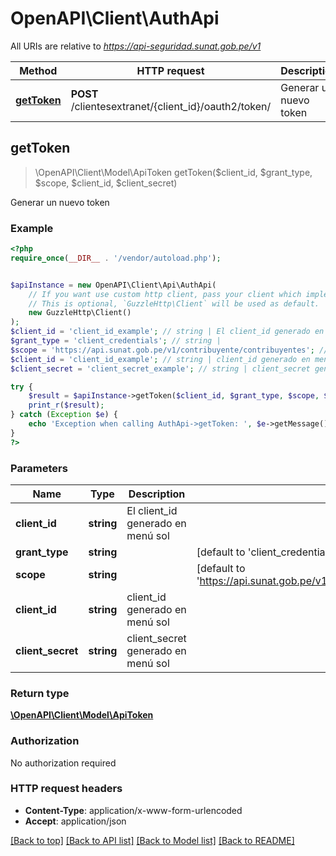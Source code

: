 # OpenAPI\Client\AuthApi

All URIs are relative to *https://api-seguridad.sunat.gob.pe/v1*

Method | HTTP request | Description
------------- | ------------- | -------------
[**getToken**](AuthApi.md#getToken) | **POST** /clientesextranet/{client_id}/oauth2/token/ | Generar un nuevo token



## getToken

> \OpenAPI\Client\Model\ApiToken getToken($client_id, $grant_type, $scope, $client_id, $client_secret)

Generar un nuevo token

### Example

```php
<?php
require_once(__DIR__ . '/vendor/autoload.php');


$apiInstance = new OpenAPI\Client\Api\AuthApi(
    // If you want use custom http client, pass your client which implements `GuzzleHttp\ClientInterface`.
    // This is optional, `GuzzleHttp\Client` will be used as default.
    new GuzzleHttp\Client()
);
$client_id = 'client_id_example'; // string | El client_id generado en menú sol
$grant_type = 'client_credentials'; // string | 
$scope = 'https://api.sunat.gob.pe/v1/contribuyente/contribuyentes'; // string | 
$client_id = 'client_id_example'; // string | client_id generado en menú sol
$client_secret = 'client_secret_example'; // string | client_secret generado en menú sol

try {
    $result = $apiInstance->getToken($client_id, $grant_type, $scope, $client_id, $client_secret);
    print_r($result);
} catch (Exception $e) {
    echo 'Exception when calling AuthApi->getToken: ', $e->getMessage(), PHP_EOL;
}
?>
```

### Parameters


Name | Type | Description  | Notes
------------- | ------------- | ------------- | -------------
 **client_id** | **string**| El client_id generado en menú sol |
 **grant_type** | **string**|  | [default to &#39;client_credentials&#39;]
 **scope** | **string**|  | [default to &#39;https://api.sunat.gob.pe/v1/contribuyente/contribuyentes&#39;]
 **client_id** | **string**| client_id generado en menú sol |
 **client_secret** | **string**| client_secret generado en menú sol |

### Return type

[**\OpenAPI\Client\Model\ApiToken**](../Model/ApiToken.md)

### Authorization

No authorization required

### HTTP request headers

- **Content-Type**: application/x-www-form-urlencoded
- **Accept**: application/json

[[Back to top]](#) [[Back to API list]](../../README.md#documentation-for-api-endpoints)
[[Back to Model list]](../../README.md#documentation-for-models)
[[Back to README]](../../README.md)

